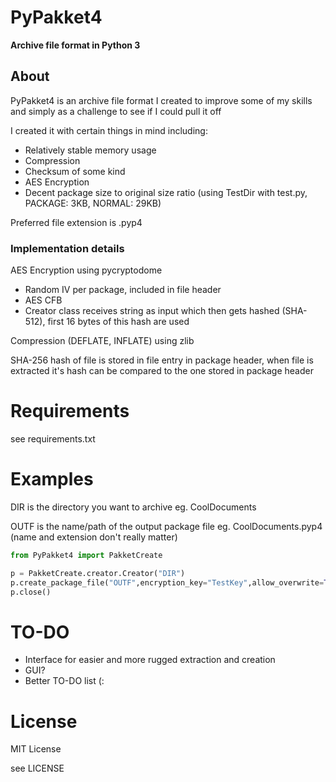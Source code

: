 # PyPakket4
**Archive file format in Python 3**

## About

PyPakket4 is an archive file format I created to improve some of my skills and simply as a challenge to see if I could pull it off

I created it with certain things in mind including:
 - Relatively stable memory usage
 - Compression
 - Checksum of some kind
 - AES Encryption
 - Decent package size to original size ratio (using TestDir with test.py, PACKAGE: 3KB, NORMAL: 29KB)
 
 Preferred file extension is .pyp4
 
 ### Implementation details
 
 AES Encryption using pycryptodome
  - Random IV per package, included in file header
  - AES CFB
  - Creator class receives string as input which then gets hashed (SHA-512), first 16 bytes of this hash are used
 
 Compression (DEFLATE, INFLATE) using zlib
 
 SHA-256 hash of file is stored in file entry in package header, when file is extracted it's hash can be compared to the one stored in package header
 
 # Requirements
 see requirements.txt
 
 # Examples
 
DIR is the directory you want to archive eg. CoolDocuments

OUTF is the name/path of the output package file eg. CoolDocuments.pyp4 (name and extension don't really matter)


```python
from PyPakket4 import PakketCreate

p = PakketCreate.creator.Creator("DIR")
p.create_package_file("OUTF",encryption_key="TestKey",allow_overwrite=True)
p.close()
```

 
 # TO-DO
 - Interface for easier and more rugged extraction and creation
 - GUI?
 - Better TO-DO list (:
 
 # License
 MIT License
 
 see LICENSE
